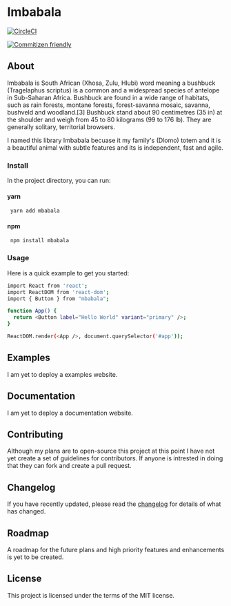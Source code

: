 # Imbabala

[![CircleCI](https://circleci.com/gh/zbisj/imbabala/tree/main.svg?style=svg)](https://circleci.com/gh/zbisj/imbabala/tree/main)

[![Commitizen friendly](https://img.shields.io/badge/commitizen-friendly-brightgreen.svg)](http://commitizen.github.io/cz-cli/)

## About

Imbabala is South African (Xhosa, Zulu, Hlubi) word meaning a bushbuck (Tragelaphus scriptus) is a common and a widespread species of antelope in Sub-Saharan Africa. Bushbuck are found in a wide range of habitats, such as rain forests, montane forests, forest-savanna mosaic, savanna, bushveld and woodland.[3] Bushbuck stand about 90 centimetres (35 in) at the shoulder and weigh from 45 to 80 kilograms (99 to 176 lb). They are generally solitary, territorial browsers.

I named this library Imbabala becuase it my family's (Dlomo) totem and it is a beautiful animal with subtle features and its is independent, fast and agile.

### Install

In the project directory, you can run:

#### yarn

` yarn add mbabala`

#### npm

` npm install mbabala`

### Usage

Here is a quick example to get you started:

```sh
import React from 'react';
import ReactDOM from 'react-dom';
import { Button } from "mbabala";

function App() {
  return <Button label="Hello World" variant="primary" />;
}

ReactDOM.render(<App />, document.querySelector('#app'));

```

## Examples

I am yet to deploy a examples website.

<!-- TODO -->
<!-- Are you looking for an example project to get started? Try these ones. -->

## Documentation

<!-- TODO -->

I am yet to deploy a documentation website.

<!-- Check out our documentation website. -->

## Contributing

Although my plans are to open-source this project at this point I have not yet create a set of guidelines for contributors. If anyone is intrested in doing that they can fork and create a pull request.

<!-- Read the contributing guide to learn about our development process, how to propose bugfixes and improvements, and how to build and test your changes to Imbabala.

Notice that contributions go far beyond pull requests and commits. Although we love giving you the opportunity to put your stamp on Imbabala, we also are thrilled to receive a variety of other contributions. -->

## Changelog

If you have recently updated, please read the [changelog](https://github.com/zbisj/imbabala/blob/main/CHANGELOG.md) for details of what has changed.

## Roadmap

A roadmap for the future plans and high priority features and enhancements is yet to be created.

## License

This project is licensed under the terms of the MIT license.
